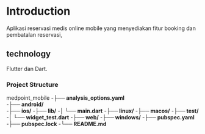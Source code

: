 # Introduction

Aplikasi reservasi medis online mobile yang menyediakan fitur booking dan pembatalan reservasi,

## technology

Flutter dan Dart.

### Project Structure 
medpoint_mobile
-**├── analysis_options.yaml**        
-**├── android/**               
-**├── ios/**
-**├── lib/**
-**│   └── main.dart**
-**├── linux/**
-**├── macos/**
-**├── test/**
-**│   └── widget_test.dart**
-**├── web/**
-**├── windows/**
-**├── pubspec.yaml**
-**├── pubspec.lock**
-**└── README.md**
